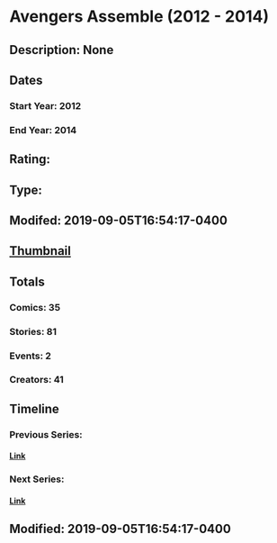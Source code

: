 # Avengers Assemble (2012 - 2014)
## Description: None
## Dates
### Start Year: 2012
### End Year: 2014
## Rating: 
## Type: 
## Modifed: 2019-09-05T16:54:17-0400
## [Thumbnail](http://i.annihil.us/u/prod/marvel/i/mg/6/f0/5386529c7ab9b.jpg)
## Totals
### Comics: 35
### Stories: 81
### Events: 2
### Creators: 41
## Timeline
### Previous Series: 
#### [Link]()
### Next Series: 
#### [Link]()
## Modified: 2019-09-05T16:54:17-0400